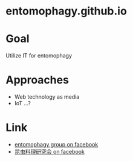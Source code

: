 # entomophagy.github.io

# Goal
Utilize IT for entomophagy

# Approaches
* Web technology as media
* IoT ...?

# Link
* [entomophagy group on facebook](https://www.facebook.com/groups/entomophagy/)
* [昆虫料理研究会 on facebook](https://www.facebook.com/insectcuisine/)
